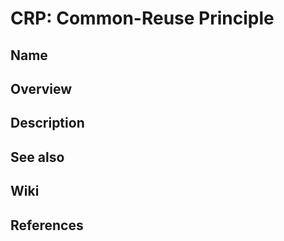 # CRP: Common-Reuse Principle

## Name

## Overview

## Description

## See also

## Wiki

## References
